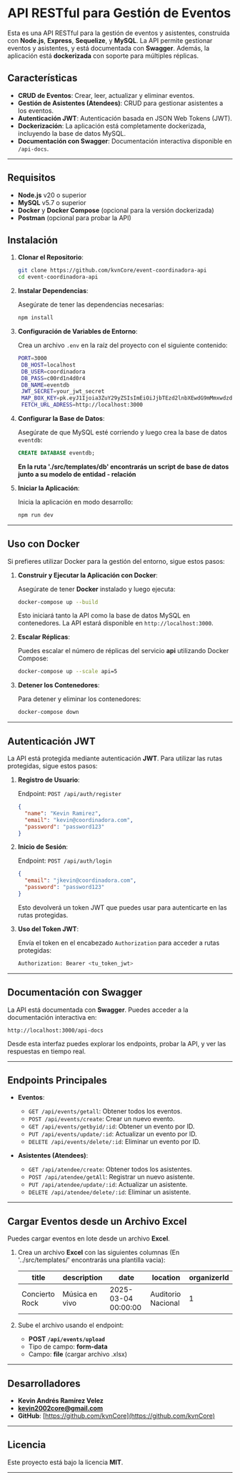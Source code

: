 

# API RESTful para Gestión de Eventos

Esta es una API RESTful para la gestión de eventos y asistentes, construida con **Node.js**, **Express**, **Sequelize**, y **MySQL**. La API permite gestionar eventos y asistentes, y está documentada con **Swagger**. Además, la aplicación está **dockerizada** con soporte para múltiples réplicas.

## Características

- **CRUD de Eventos**: Crear, leer, actualizar y eliminar eventos.
- **Gestión de Asistentes (Atendees)**: CRUD para gestionar asistentes a los eventos.
- **Autenticación JWT**: Autenticación basada en JSON Web Tokens (JWT).
- **Dockerización**: La aplicación está completamente dockerizada, incluyendo la base de datos MySQL.
- **Documentación con Swagger**: Documentación interactiva disponible en `/api-docs`.

---

## Requisitos

- **Node.js** v20 o superior
- **MySQL** v5.7 o superior
- **Docker** y **Docker Compose** (opcional para la versión dockerizada)
- **Postman** (opcional para probar la API)

## Instalación

1. **Clonar el Repositorio**:

   ```bash
   git clone https://github.com/kvnCore/event-coordinadora-api
   cd event-coordinadora-api
   ```

2. **Instalar Dependencias**:

   Asegúrate de tener las dependencias necesarias:

   ```bash
   npm install
   ```

3. **Configuración de Variables de Entorno**:

   Crea un archivo `.env` en la raíz del proyecto con el siguiente contenido:

   ```bash
   PORT=3000
    DB_HOST=localhost
    DB_USER=coordinadora
    DB_PASS=c00rd1n4d0r4
    DB_NAME=eventdb
    JWT_SECRET=your_jwt_secret
    MAP_BOX_KEY=pk.eyJ1Ijoia3ZuY29yZSIsImEiOiJjbTEzd2lnbXEwdG9mMmxwdzdxZ2Fhb2dtIn0.3_jDppQDQH5_4aUs5pErng
    FETCH_URL_ADRESS=http://localhost:3000
   ```

4. **Configurar la Base de Datos**:

   Asegúrate de que MySQL esté corriendo y luego crea la base de datos `eventdb`:

   ```sql
   CREATE DATABASE eventdb;
   ```
    **En la ruta './src/templates/db' encontrarás un script de base de datos junto a su modelo de entidad - relación**

5. **Iniciar la Aplicación**:

   Inicia la aplicación en modo desarrollo:

   ```bash
   npm run dev
   ```

---

## Uso con Docker

Si prefieres utilizar Docker para la gestión del entorno, sigue estos pasos:

1. **Construir y Ejecutar la Aplicación con Docker**:

   Asegúrate de tener **Docker** instalado y luego ejecuta:

   ```bash
   docker-compose up --build
   ```

   Esto iniciará tanto la API como la base de datos MySQL en contenedores. La API estará disponible en `http://localhost:3000`.

2. **Escalar Réplicas**:

   Puedes escalar el número de réplicas del servicio **api** utilizando Docker Compose:

   ```bash
   docker-compose up --scale api=5
   ```

3. **Detener los Contenedores**:

   Para detener y eliminar los contenedores:

   ```bash
   docker-compose down
   ```

---

## Autenticación JWT

La API está protegida mediante autenticación **JWT**. Para utilizar las rutas protegidas, sigue estos pasos:

1. **Registro de Usuario**:

   Endpoint: `POST /api/auth/register`

   ```json
   {
     "name": "Kevin Ramirez",
     "email": "kevin@coordinadora.com",
     "password": "password123"
   }
   ```

2. **Inicio de Sesión**:

   Endpoint: `POST /api/auth/login`

   ```json
   {
     "email": "jkevin@coordinadora.com",
     "password": "password123"
   }
   ```

   Esto devolverá un token JWT que puedes usar para autenticarte en las rutas protegidas.

3. **Uso del Token JWT**:

   Envía el token en el encabezado `Authorization` para acceder a rutas protegidas:

   ```bash
   Authorization: Bearer <tu_token_jwt>
   ```

---

## Documentación con Swagger

La API está documentada con **Swagger**. Puedes acceder a la documentación interactiva en:

```
http://localhost:3000/api-docs
```

Desde esta interfaz puedes explorar los endpoints, probar la API, y ver las respuestas en tiempo real.

---

## Endpoints Principales

- **Eventos**:
  - `GET /api/events/getall`: Obtener todos los eventos.
  - `POST /api/events/create`: Crear un nuevo evento.
  - `GET /api/events/getbyid/:id`: Obtener un evento por ID.
  - `PUT /api/events/update/:id`: Actualizar un evento por ID.
  - `DELETE /api/events/delete/:id`: Eliminar un evento por ID.

- **Asistentes (Atendees)**:
  - `GET /api/atendee/create`: Obtener todos los asistentes.
  - `POST /api/atendee/getAll`: Registrar un nuevo asistente.
  - `PUT /api/atendee/update/:id`: Actualizar un asistente.
  - `DELETE /api/atendee/delete/:id`: Eliminar un asistente.

---

## Cargar Eventos desde un Archivo Excel

Puedes cargar eventos en lote desde un archivo **Excel**.

1. Crea un archivo **Excel** con las siguientes columnas (En '../src/templates/' encontrarás una plantilla vacia):

   | title          | description      | date                 | location           | organizerId |
   |----------------|------------------|----------------------|--------------------|-------------|
   | Concierto Rock | Música en vivo   | 2025-03-04 00:00:00  | Auditorio Nacional | 1           |

2. Sube el archivo usando el endpoint:

   - **POST `/api/events/upload`**
   - Tipo de campo: **form-data**
   - Campo: **file** (cargar archivo .xlsx)

---

## Desarrolladores

- **Kevin Andrés Ramírez Velez**
- **kevin2002core@gmail.com**
- **GitHub**: [https://github.com/kvnCore](https://github.com/kvnCore)

---

## Licencia

Este proyecto está bajo la licencia **MIT**.

---
